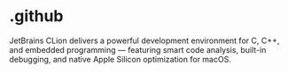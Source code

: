 # .github
JetBrains CLion delivers a powerful development environment for C, C++, and embedded programming — featuring smart code analysis, built-in debugging, and native Apple Silicon optimization for macOS.  
